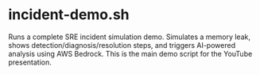 # incident-demo.sh

Runs a complete SRE incident simulation demo. Simulates a memory leak, shows detection/diagnosis/resolution steps, and triggers AI-powered analysis using AWS Bedrock. This is the main demo script for the YouTube presentation. 
